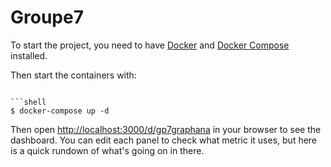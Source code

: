 # Groupe7

To start the project, you need to have [Docker](https://www.docker.com/) and [Docker Compose](https://docs.docker.com/compose/) installed.

Then start the containers with:

```shell

```shell
$ docker-compose up -d
```

Then open [http://localhost:3000/d/gp7graphana](http://localhost:3000/d/gp7graphana) in your browser to see the dashboard. You can edit each panel to check what metric it uses, but here is a quick rundown of what's going on in there.
